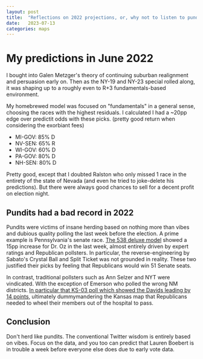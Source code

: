```yaml
---
layout: post
title:  "Reflections on 2022 projections, or, why not to listen to pundits"
date:   2023-07-13
categories: maps
---
```



# My predictions in June 2022

I bought into Galen Metzger's theory of continuing suburban realignment and persuasion early on. Then as the NY-19 and NY-23 special rolled along, it was shaping up to a roughly even to R+3 fundamentals-based environment.

My homebrewed model was focused on "fundamentals" in a general sense, choosing the races with the highest residuals. I calculated I had a ~20pp edge over predictit odds with these picks. (pretty good return when considering the exorbiant fees)

* MI-GOV: 85% D
* NV-SEN: 65% R
* WI-GOV: 60% D
* PA-GOV: 80% D
* NH-SEN: 80% D

Pretty good, except that I doubted Ralston who only missed 1 race in the entirety of the state of Nevada (and even he tried to joke-delete his predictions). But there were always good chances to sell for a decent profit on election night.

## Pundits had a bad record in 2022

Pundits were victims of insane herding based on nothing more than vibes and dubious quality polling the last week before the election. A prime example is Pennsylvania's senate race. [The 538 deluxe model](https://projects.fivethirtyeight.com/2022-election-forecast/senate/pennsylvania/) showed a 15pp increase for Dr. Oz in the last week, almost entirely driven by expert ratings and Republican pollsters. In particular, the reverse-engineering by Sabato's Crystal Ball and Split Ticket was not grounded in reality. These two justified their picks by feeling that Republicans would win 51 Senate seats.



In contrast, traditional pollsters such as Ann Selzer and NYT were vindicated. With the exception of Emerson who polled the wrong NM districts. [In particular that KS-03 poll which showed the Davids leading by 14 points](https://www.nytimes.com/interactive/2022/10/27/upshot/poll-crosstabs-ks03-nm02-nv01-pa08.html), ultimately dummymandering the Kansas map that Republicans needed to wheel their members out of the hospital to pass.

## Conclusion

Don't herd like pundits. The conventional Twitter wisdom is entirely based on vibes. Focus on the data, and you too can predict that Lauren Boebert is in trouble a week before everyone else does due to early vote data.